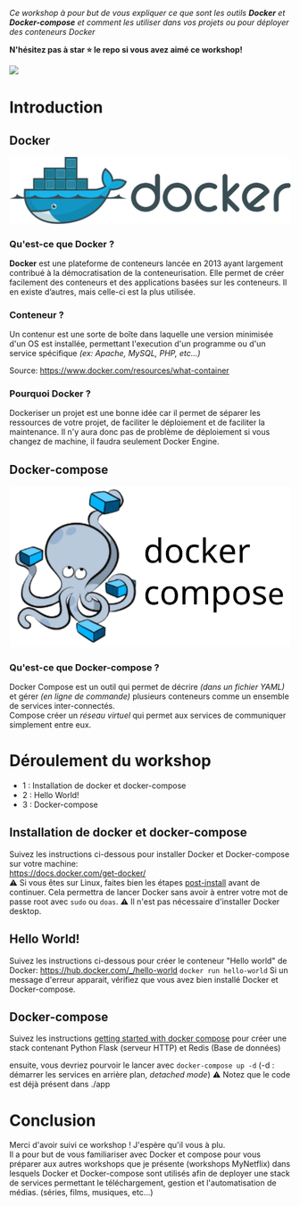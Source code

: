 
*Ce workshop à pour but de vous expliquer ce que sont les outils **Docker** et **Docker-compose** et comment les utiliser dans vos projets ou pour déployer des conteneurs Docker*

**N'hésitez pas à star ⭐ le repo si vous avez aimé ce workshop!**

![](https://img.shields.io/github/stars/ajnart/workshop-docker?label=%E2%AD%90&style=for-the-badge?branch=master&kill_cache=1")

# Introduction
## Docker
![](assets/docker_logo.svg)

### Qu'est-ce que Docker ?

**Docker** est une plateforme de conteneurs lancée en 2013 ayant largement contribué à la démocratisation de la conteneurisation. Elle permet de créer facilement des conteneurs et des applications basées sur les conteneurs. Il en existe d’autres, mais celle-ci est la plus utilisée.

### Conteneur ?
Un contenur est une sorte de boîte dans laquelle une version minimisée d'un OS est installée, permettant l'execution d'un programme ou d'un service spécifique *(ex: Apache, MySQL, PHP, etc...)*

Source: https://www.docker.com/resources/what-container


### Pourquoi Docker ?
Dockeriser un projet est une bonne idée car il permet de séparer les ressources de votre projet, de faciliter le déploiement et de faciliter la maintenance. Il n'y aura donc pas de problème de déploiement si vous changez de machine, il faudra seulement Docker Engine.

## Docker-compose
![](assets/compose_logo.svg)

### Qu'est-ce que Docker-compose ?
Docker Compose est un outil qui permet de décrire *(dans un fichier YAML)* et gérer *(en ligne de commande)* plusieurs conteneurs comme un ensemble de services inter-connectés.  
Compose créer un *réseau virtuel* qui permet aux services de communiquer simplement entre eux.  

# Déroulement du workshop
- 1 : Installation de docker et docker-compose
- 2 : Hello World!
- 3 : Docker-compose 

## Installation de docker et docker-compose
Suivez les instructions ci-dessous pour installer Docker et Docker-compose sur votre machine:  
https://docs.docker.com/get-docker/  
⚠ Si vous êtes sur Linux, faites bien les étapes [post-install](https://docs.docker.com/engine/install/linux-postinstall/) avant de continuer. Cela permettra de lancer Docker sans avoir à entrer votre mot de passe root avec ``sudo`` ou ``doas``.
⚠ Il n'est pas nécessaire d'installer Docker desktop. 

## Hello World!
Suivez les instructions ci-dessous pour créer le conteneur "Hello world" de Docker: https://hub.docker.com/_/hello-world
``docker run hello-world``
Si un message d'erreur apparait, vérifiez que vous avez bien installé Docker et Docker-compose.
## Docker-compose
Suivez les instructions [getting started with docker compose](https://docs.docker.com/compose/gettingstarted/) pour créer une stack contenant Python Flask (serveur HTTP) et Redis (Base de données)

ensuite, vous devriez pourvoir le lancer avec ``docker-compose up -d``
(-d : démarrer les services en arrière plan, *detached mode*)
⚠ Notez que le code est déjà présent dans ./app

# Conclusion
Merci d'avoir suivi ce workshop ! J'espère qu'il vous à plu.  
Il a pour but de vous familiariser avec Docker et compose pour vous préparer aux autres workshops que je présente (workshops MyNetflix) dans lesquels Docker et Docker-compose sont utilisés afin de deployer une stack de services permettant le téléchargement, gestion et l'automatisation de médias. (séries, films, musiques, etc...)
